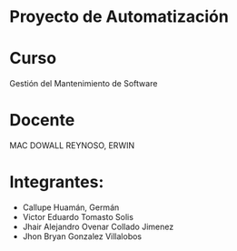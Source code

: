 # Proyecto de Automatización

# **Curso**
Gestión del Mantenimiento de Software

# **Docente**  
MAC DOWALL REYNOSO, ERWIN

# **Integrantes:** 
* Callupe Huamán, Germán
* Victor Eduardo Tomasto Solis
* Jhair Alejandro Ovenar Collado Jimenez
* Jhon Bryan Gonzalez Villalobos


